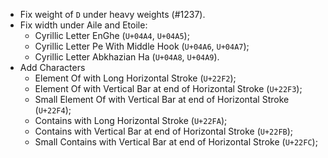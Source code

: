  * Fix weight of `D` under heavy weights (#1237).
 * Fix width under Aile and Etoile:
   - Cyrillic Letter EnGhe (`U+04A4`, `U+04A5`);
   - Cyrillic Letter Pe With Middle Hook (`U+04A6`, `U+04A7`);
   - Cyrillic Letter Abkhazian Ha (`U+04A8`, `U+04A9`).
 * Add Characters
   - Element Of with Long Horizontal Stroke (`U+22F2`);
   - Element Of with Vertical Bar at end of Horizontal Stroke (`U+22F3`);
   - Small Element Of with Vertical Bar at end of Horizontal Stroke (`U+22F4`);
   - Contains with Long Horizontal Stroke (`U+22FA`);
   - Contains with Vertical Bar at end of Horizontal Stroke (`U+22FB`);
   - Small Contains with Vertical Bar at end of Horizontal Stroke (`U+22FC`);
